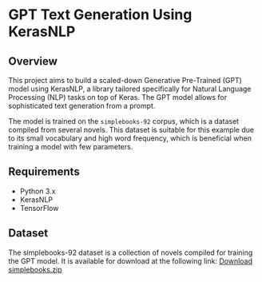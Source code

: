 # GPT Text Generation Using KerasNLP

## Overview

This project aims to build a scaled-down Generative Pre-Trained (GPT) model using KerasNLP, a library tailored specifically for Natural Language Processing (NLP) tasks on top of Keras. The GPT model allows for sophisticated text generation from a prompt.

The model is trained on the `simplebooks-92` corpus, which is a dataset compiled from several novels. This dataset is suitable for this example due to its small vocabulary and high word frequency, which is beneficial when training a model with few parameters.

## Requirements

- Python 3.x
- KerasNLP
- TensorFlow

## Dataset

The simplebooks-92 dataset is a collection of novels compiled for training the GPT model. It is available for download at the following link:
[Download simplebooks.zip](https://dldata-public.s3.us-east-2.amazonaws.com/simplebooks.zip)


